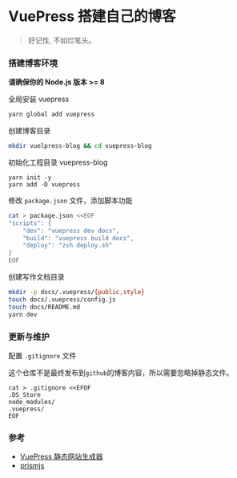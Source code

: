 # VuePress 搭建自己的博客

> 好记性, 不如烂笔头。

### 搭建博客环境

**请确保你的 Node.js 版本 >= 8**

全局安装 vuepress

```bash
yarn global add vuepress
```

创建博客目录

```bash
mkdir vuelpress-blog && cd vuepress-blog
```

初始化工程目录 vuepress-blog

```shell
yarn init -y
yarn add -D vuepress
```

修改 `package.json` 文件，添加脚本功能

```bash
cat > package.json <<EOF
"scripts": {
    "dev": "vuepress dev docs",
    "build": "vuepress build docs",
    "deploy": "zsh deploy.sh"
}
EOF
```

创建写作文档目录

```bash
mkdir -p docs/.vuepress/{public,style}
touch docs/.vuepress/config.js
touch docs/README.md
yarn dev
```

### 更新与维护

配置 `.gitignore` 文件

这个仓库不是最终发布到`github`的博客内容，所以需要忽略掉静态文件。

```shell
cat > .gitignore <<EFOF
.DS_Store
node_modules/
.vuepress/
EOF
```

### 参考

-   [VuePress 静态网站生成器](https://vuepress.vuejs.org/zh/)
-   [prismjs](https://prismjs.com/)

